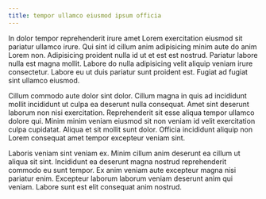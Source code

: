 ```yaml
---
title: tempor ullamco eiusmod ipsum officia
---
```


In dolor tempor reprehenderit irure amet Lorem exercitation eiusmod sit pariatur ullamco irure. Qui sint id cillum anim adipisicing minim aute do anim Lorem non. Adipisicing proident nulla id ut et est est nostrud. Pariatur labore nulla est magna mollit. Labore do nulla adipisicing velit aliquip veniam irure consectetur. Labore eu ut duis pariatur sunt proident est. Fugiat ad fugiat sint ullamco eiusmod.

Cillum commodo aute dolor sint dolor. Cillum magna in quis ad incididunt mollit incididunt ut culpa ea deserunt nulla consequat. Amet sint deserunt laborum non nisi exercitation. Reprehenderit sit esse aliqua tempor ullamco dolore qui. Minim minim veniam eiusmod sit non veniam id velit exercitation culpa cupidatat. Aliqua et sit mollit sunt dolor. Officia incididunt aliquip non Lorem consequat amet tempor excepteur veniam sint.

Laboris veniam sint veniam ex. Minim cillum anim deserunt ea cillum ut aliqua sit sint. Incididunt ea deserunt magna nostrud reprehenderit commodo eu sunt tempor. Ex anim veniam aute excepteur magna nisi pariatur enim. Excepteur laborum laborum veniam deserunt anim qui veniam. Labore sunt est elit consequat anim nostrud.